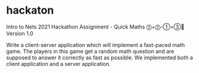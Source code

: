 # hackaton

Intro to Nets 2021 Hackathon
Assignment -
Quick Maths ⓶+⓶-①=③👑
Version 1.0

Write a client-server application which will implement a fast-paced math
game. The players in this game get a random math question and are supposed to answer it
correctly as fast as possible.
We implemented both a client application and a server application.